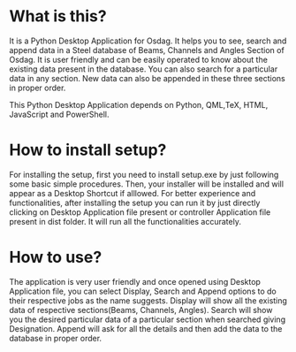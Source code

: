 # What is this?
It is a Python Desktop Application for Osdag. It helps you to see, search and append data in a Steel database of Beams, Channels and Angles Section of Osdag. It is user friendly and can be easily operated to know about the existing data present in the database. You can also search for a particular data in any section. New data can also be appended in these three sections in proper order. 

This Python Desktop Application depends on Python, QML,TeX, HTML, JavaScript and PowerShell.
# How to install setup?
For installing the setup, first you need to install setup.exe by just following some basic simple procedures. Then, your installer will be installed and will appear as a Desktop Shortcut if alllowed. 
For better experience and functionalities, after installing the setup you can run it by just directly clicking on Desktop Application file present or controller Application file present in dist folder. 
It will run all the functionalities accurately.
# How to use?
The application is very user friendly and once opened using Desktop Application file, you can select Display, Search and Append options to do their respective jobs as the name suggests.
Display will show all the existing data of respective sections(Beams, Channels, Angles).
Search will show you the desired particular data of a particular section when searched giving Designation.
Append will ask for all the details and then add the data to the database in proper order.
